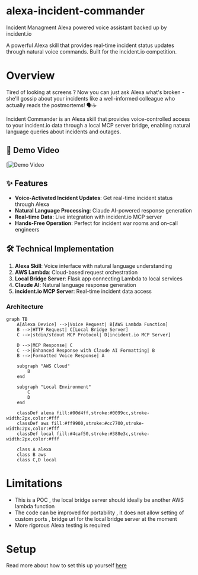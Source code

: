 # alexa-incident-commander
Incident Managment Alexa powered voice assistant backed up by incident.io 

A powerful Alexa skill that provides real-time incident status updates through natural voice commands. Built for the incident.io competition.

# Overview

Tired of looking at screens ?  Now you can just ask Alexa what's broken - she'll gossip about your incidents like a well-informed colleague who actually reads the postmortems! 🗣️☕️

Incident Commander is an Alexa skill that provides voice-controlled access to your incident.io data through a local MCP server bridge, enabling natural language queries about incidents and outages.

## 🎥 Demo Video
[![Demo Video]()

## ✨ Features

- **Voice-Activated Incident Updates**: Get real-time incident status through Alexa
- **Natural Language Processing**: Claude AI-powered response generation
- **Real-time Data**: Live integration with incident.io MCP server
- **Hands-Free Operation**: Perfect for incident war rooms and on-call engineers

## 🛠️ Technical Implementation

1. **Alexa Skill**: Voice interface with natural language understanding
2. **AWS Lambda**: Cloud-based request orchestration
3. **Local Bridge Server**: Flask app connecting Lambda to local services
4. **Claude AI**: Natural language response generation
5. **incident.io MCP Server**: Real-time incident data access

### Architecture

```mermaid
graph TB
    A[Alexa Device] -->|Voice Request| B[AWS Lambda Function]
    B -->|HTTP Request| C[Local Bridge Server]
    C -->|stdin/stdout MCP Protocol| D[incident.io MCP Server]
    
    D -->|MCP Response| C
    C -->|Enhanced Response with Claude AI Formatting| B
    B -->|Formatted Voice Response| A
    
    subgraph "AWS Cloud"
        B
    end
    
    subgraph "Local Environment"
        C
        D
    end
    
    classDef alexa fill:#00d4ff,stroke:#0099cc,stroke-width:2px,color:#fff
    classDef aws fill:#ff9900,stroke:#cc7700,stroke-width:2px,color:#fff
    classDef local fill:#4caf50,stroke:#388e3c,stroke-width:2px,color:#fff
    
    class A alexa
    class B aws
    class C,D local
```

# Limitations

- This is a POC , the local bridge server should ideally be another AWS lambda function
- The code can be improved for portability , it does not allow setting of custom ports , bridge url for the local bridge server at the moment
- More rigorous Alexa testing is required

# Setup
Read more about how to set this up yourself [here](setup.md)


